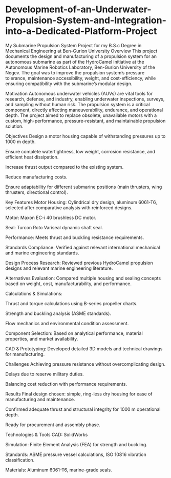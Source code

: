# Development-of-an-Underwater-Propulsion-System-and-Integration-into-a-Dedicated-Platform-Project
My Submarine Propulsion System Project for my B.S.c Degree in Mechanical Engineering at Ben-Gurion University
Overview
This project documents the design and manufacturing of a propulsion system for an autonomous submarine as part of the HydroCamel initiative at the Autonomous Marine Robotics Laboratory, Ben-Gurion University of the Negev.
The goal was to improve the propulsion system’s pressure tolerance, maintenance accessibility, weight, and cost-efficiency, while ensuring compatibility with the submarine’s modular design.

Motivation
Autonomous underwater vehicles (AUVs) are vital tools for research, defense, and industry, enabling underwater inspections, surveys, and sampling without human risk.
The propulsion system is a critical component, directly affecting maneuverability, endurance, and operational depth. The project aimed to replace obsolete, unavailable motors with a custom, high-performance, pressure-resistant, and maintainable propulsion solution.

Objectives
Design a motor housing capable of withstanding pressures up to 1000 m depth.

Ensure complete watertightness, low weight, corrosion resistance, and efficient heat dissipation.

Increase thrust output compared to the existing system.

Reduce manufacturing costs.

Ensure adaptability for different submarine positions (main thrusters, wing thrusters, directional control).

Key Features
Motor Housing: Cylindrical dry design, aluminum 6061-T6, selected after comparative analysis with reinforced designs.

Motor: Maxon EC-i 40 brushless DC motor.

Seal: Turcon Roto Variseal dynamic shaft seal.

Performance: Meets thrust and buckling resistance requirements.

Standards Compliance: Verified against relevant international mechanical and marine engineering standards.

Design Process
Research: Reviewed previous HydroCamel propulsion designs and relevant marine engineering literature.

Alternatives Evaluation: Compared multiple housing and sealing concepts based on weight, cost, manufacturability, and performance.

Calculations & Simulations:

Thrust and torque calculations using B-series propeller charts.

Strength and buckling analysis (ASME standards).

Flow mechanics and environmental condition assessment.

Component Selection: Based on analytical performance, material properties, and market availability.

CAD & Prototyping: Developed detailed 3D models and technical drawings for manufacturing.

Challenges
Achieving pressure resistance without overcomplicating design.

Delays due to reserve military duties.

Balancing cost reduction with performance requirements.

Results
Final design chosen: simple, ring-less dry housing for ease of manufacturing and maintenance.

Confirmed adequate thrust and structural integrity for 1000 m operational depth.

Ready for procurement and assembly phase.

Technologies & Tools
CAD: SolidWorks

Simulation: Finite Element Analysis (FEA) for strength and buckling.

Standards: ASME pressure vessel calculations, ISO 10816 vibration classification.

Materials: Aluminum 6061-T6, marine-grade seals.
